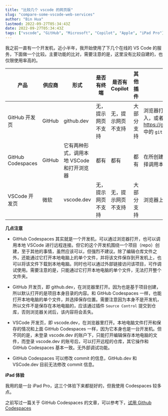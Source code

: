 ```yaml
---
title: "比较几个 vscode 的网页版"
slug: "compare-some-vscode-web-services"
author: "Bin Hua"
lastmod: 2022-09-27T05:34:43Z
date: 2022-09-27T05:34:43Z
tags: ["vscode", "GitHub", "Microsoft", "Copilot", "Apple", "iPad Pro"]
---
```


我之前一直有一个开发机，近小半年，我开始使用了下几个在线的 VS Code 的服务，下面做一个比较。主要功能的比对，需要注意的是，这里没有比较自建的，也仅限使用率高的。

|产品|供应商|形式|是否有终端|是否有 Copilot|其他插件|进入方式|
|---|---|---|---|---|---|---|
|GitHub 开发页|GitHub|github.dev|无，提示网页不支持|无，提示网页不支持|大部分支持|浏览器打开 GitHub 上仓库地址，点击 . 进入，或者将 https://github.com/username/reponame 中的 `github.com` 改成 `github.dev` 即可|
|GitHub Codespaces|GitHub|它有两种形式，调用本地 VSCode 和打开浏览器|都有|都有|都有|在所创建的项目的 codespace 后点 `...` 选择调用本地 VSCode 还是在浏览器里打开|
|VSCode 开发页|微软|vscode.dev|无，提示网页不支持|无，提示网页不支持|大部分支持|浏览器上打开 vscode.dev 直接使用即可|

**几点注意**

- GitHub Codespaces 其实就是一个开发机，可以通过浏览器打开，也可以调用本地 VSCode 进行远程连接。但它的这个开发机围绕一个项目（repo）创建，至于其他的事情，虽然应该可以，但强烈不建议。除了编辑仓库文件之外，还能通过它打开本地电脑上的单个文件，并将该文件保存到开发机上，也可以将该文件下载到本地电脑。同时也可以通过外部链接访问该项目，可作调试使用。需要注意的是，只能通过它打开本地电脑的单个文件，无法打开整个文件夹。

- GitHub 开发页，即 github.dev，在浏览器里打开。因为也是基于项目创建，所以默认打开的是项目本身目录的内容。和 GitHub Codespaces 一样，也能打开本地电脑的单个文件，并选择保存位置。需要注意因为本身不是开发机，所以文件不是保存在本地电脑的，应该通过插件 `Source Control` 提交到仓库，否则浏览器关闭后，该内容将会丢失。

- VSCode 开发页，即 vscode.dev，在浏览器里打开。本地电脑文件打开和保存的情况和上面 GitHub Codespaces 一样，因为它本身也是一台开发机。但不同的是，未登录 vscode.dev 的账户下，只能打开编辑保存本地电脑的文件，而登录 vscode.dev 的账号后，可以打开远程的仓库，其它操作和 GitHub Codespaces 基本一致。无外部调试功能。

- GitHub Codespaces 可以修改 commit 的信息，GitHub.dev 和 VSCode.dev 目前无法修改 commit 信息。

**iPad 体验**

我用的是一台 iPad Pro，这三个体验下来都挺好的，但我使用 Codespaces 较多点。

之前写过一篇关于 GitHub Codespaces 的文章，可以参考下，[试用 Github Codespaces](https://tourcoder.com/try-github-codespaces/)
